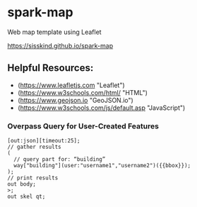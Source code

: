# spark-map
Web map template using Leaflet

https://sisskind.github.io/spark-map

## Helpful Resources:
* (https://www.leafletjs.com "Leaflet")
* (https://www.w3schools.com/html/ "HTML")
* (https://www.geojson.io "GeoJSON.io")
* (https://www.w3schools.com/js/default.asp "JavaScript")

### Overpass Query for User-Created Features
```
[out:json][timeout:25];
// gather results
(
  // query part for: “building”
  way["building"](user:"username1","username2")({{bbox}});
);
// print results
out body;
>;
out skel qt;
```

